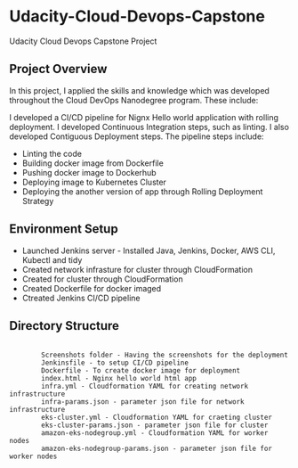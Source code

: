 # Udacity-Cloud-Devops-Capstone
Udacity Cloud Devops Capstone Project

<h2>Project Overview</h2>

<p> In this project, I applied the skills and knowledge which was developed throughout the Cloud DevOps Nanodegree program. These include:</p>

<p>I developed a CI/CD pipeline for Nignx Hello world application with rolling deployment. I developed Continuous Integration steps, such as linting. I also developed Contiguous Deployment steps. The pipeline steps include:</p>

<ul>
	<li>Linting the code</li>
	<li>Building docker image from Dockerfile</li>
	<li>Pushing docker image to Dockerhub</li>
	<li>Deploying image to Kubernetes Cluster</li>
	<li>Deploying the another version of app through Rolling Deployment Strategy</li>
</ul>


<h2>Environment Setup</h2>

<ul>
  <li>Launched Jenkins server - Installed Java, Jenkins, Docker, AWS CLI, Kubectl and tidy</li>
  <li>Created network infrasture for cluster through CloudFormation</li>
  <li>Created for cluster through CloudFormation</li>
  <li>Created Dockerfile for docker imaged</li>
  <li>Ctreated Jenkins CI/CD pipeline</li>
</ul>


<h2>Directory Structure</h2>

<pre>
	<code>
		Screenshots folder - Having the screenshots for the deployment
		Jenkinsfile - to setup CI/CD pipeline
		Dockerfile - To create docker image for deployment
		index.html - Nginx hello world html app
		infra.yml - Cloudformation YAML for creating network infrastructure
		infra-params.json - parameter json file for network infrastructure
		eks-cluster.yml - Cloudformation YAML for craeting cluster
		eks-cluster-params.json - parameter json file for cluster
		amazon-eks-nodegroup.yml - Cloudformation YAML for worker nodes
		amazon-eks-nodegroup-params.json - parameter json file for worker nodes
	</code>
</pre>



